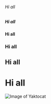###### Hi all
##### Hi all
#### Hi all
### Hi all
## Hi all
# Hi all
![Image of Yaktocat](https://octodex.github.com/images/yaktocat.png)
